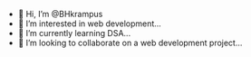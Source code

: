 - 👋 Hi, I’m @BHkrampus
- 👀 I’m interested in web development...
- 🌱 I’m currently learning DSA...
- 💞️ I’m looking to collaborate on a web development project...


<!---
BHkrampus/BHkrampus is a ✨ special ✨ repository because its `README.md` (this file) appears on your GitHub profile.
You can click the Preview link to take a look at your changes.
--->
